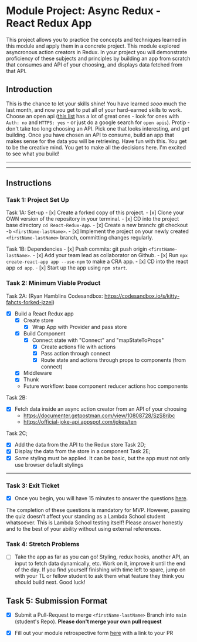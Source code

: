 # Module Project: Async Redux - React Redux App
  This project allows you to practice the concepts and techniques learned in this module and apply them in a concrete project. This module explored asyncronous action creators in Redux. In your project you will demonstrate proficiency of these subjects and principles by building an app from scratch that consumes and API of your choosing, and displays data fetched from that API.

## Introduction
  This is the chance to let your skills shine! You have learned _sooo_ much the last month, and now you get to put all of your hard-earned skills to work. Choose an open api ([this list](https://github.com/public-apis/public-apis) has a lot of great ones - look for ones with `Auth: no` and `HTTPS: yes` - or just do a google search for `open apis`). Protip - don't take too long choosing an API. Pick one that looks interesting, and get building.
  Once you have chosen an API to consume, build an app that makes sense for the data you will be retrieving. Have fun with this. You get to be the creative mind. You get to make all the decisions here. I'm excited to see what you build!

----------------------------------------------------------------------------------------------------------------------------------------------------------------
----------------------------------------------------------------------------------------------------------------------------------------------------------------

## Instructions

### Task 1: Project Set Up

  Task 1A: Set-up
    - [x] Create a forked copy of this project.
    - [x] Clone your OWN version of the repository in your terminal.
    - [x] CD into the project base directory `cd React-Redux-App`.
    - [x] Create a new branch: git checkout -b `<firstName-lastName>`.
    - [x] Implement the project on your newly created `<firstName-lastName>` branch, committing changes regularly.

  Task 1B: Dependencies
    - [x] Push commits: git push origin `<firstName-lastName>`.
    - [x] Add your team lead as collaborator on Github.
    - [x] Run `npx create-react-app app --use-npm` to make a CRA app.
    - [x] CD into the react app `cd app`.
    - [x] Start up the app using `npm start`.

### Task 2: Minimum Viable Product

Task 2A: 
  (Ryan Hamblins Codesandbox: https://codesandbox.io/s/kitty-fahcts-forked-jzzel)
  - [x] Build a React Redux app
    - [x] Create store
      - [x] Wrap App with Provider and pass store

    - [x] Build Component
      - [x] Connect state with "Connect" and "mapStateToProps" 
        - [x] Create actions file with actions
        - [x] Pass action through connect
        - [x] Route state and actions through props to components (from connect)

    - [x] Middleware
    - [x] Thunk

    - Future workflow: 
        base component
        reducer
        actions
        hoc components

Task 2B: 
  - [x] Fetch data inside an async action creator from an API of your choosing
    - https://documenter.getpostman.com/view/10808728/SzS8rjbc
    - https://official-joke-api.appspot.com/jokes/ten

Task 2C; 
  - [x] Add the data from the API to the Redux store
Task 2D; 
  - [x] Display the data from the store in a component
Task 2E; 
  - [x] _Some_ styling must be applied. It can be basic, but the app must not only use browser default stylings

----------------------------------------------------------------------------------------------------------------------------------------------------------------

### Task 3: Exit Ticket 

- [x] Once you begin, you will have 15 minutes to answer the questions [here](https://app.codesignal.com/public-test/LsYPZfuJtZMmcYg9a/fs3PghBeYnx3L8).

The completion of these questions is mandatory for MVP. However, passing the quiz doesn't affect your standing as a Lambda School student whatsoever. This is Lambda School testing itself! Please answer honestly and to the best of your ability without using external references.

### Task 4: Stretch Problems

- [ ] Take the app as far as you can go! Styling, redux hooks, another API, an input to fetch data dynamically, etc. Work on it, improve it until the end of the day. If you find yourself finishing with time left to spare, jump on with your TL or fellow student to ask them what feature they think you should build next. Good luck!

## Task 5: Submission Format
* [x] Submit a Pull-Request to merge `<firstName-lastName>` Branch into `main` (student's  Repo). **Please don't merge your own pull request**
* [x] Fill out your module retrospective form [here](https://forms.lambdaschool.com/module-retrospective) with a link to your PR


